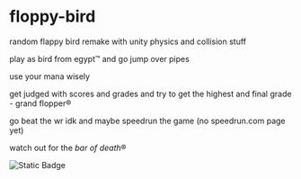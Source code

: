 # floppy-bird

random flappy bird remake with unity physics and collision stuff

play as bird from egypt™ and go jump over pipes

use your mana wisely

get judged with scores and grades and try to get the highest and final grade - grand flopper®

go beat the wr idk and maybe speedrun the game (no speedrun.com page yet)

watch out for the *bar of death*®

![Static Badge](https://img.shields.io/badge/now-archived-red?style=plastic&link=https%3A%2F%2Fquinten814.itch.io%2Ffloppybird)

